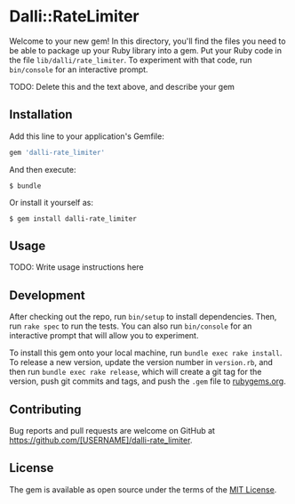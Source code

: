 # Dalli::RateLimiter

Welcome to your new gem! In this directory, you'll find the files you need to be able to package up your Ruby library into a gem. Put your Ruby code in the file `lib/dalli/rate_limiter`. To experiment with that code, run `bin/console` for an interactive prompt.

TODO: Delete this and the text above, and describe your gem

## Installation

Add this line to your application's Gemfile:

```ruby
gem 'dalli-rate_limiter'
```

And then execute:

    $ bundle

Or install it yourself as:

    $ gem install dalli-rate_limiter

## Usage

TODO: Write usage instructions here

## Development

After checking out the repo, run `bin/setup` to install dependencies. Then, run `rake spec` to run the tests. You can also run `bin/console` for an interactive prompt that will allow you to experiment.

To install this gem onto your local machine, run `bundle exec rake install`. To release a new version, update the version number in `version.rb`, and then run `bundle exec rake release`, which will create a git tag for the version, push git commits and tags, and push the `.gem` file to [rubygems.org](https://rubygems.org).

## Contributing

Bug reports and pull requests are welcome on GitHub at https://github.com/[USERNAME]/dalli-rate_limiter.


## License

The gem is available as open source under the terms of the [MIT License](http://opensource.org/licenses/MIT).

